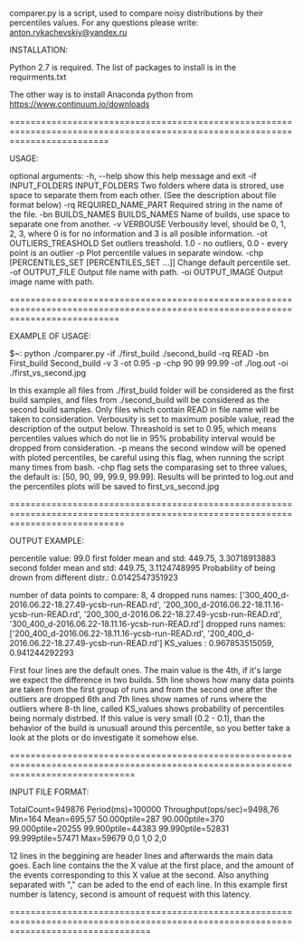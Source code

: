 comparer.py is a script, used to compare noisy distributions by their percentiles values. 
For any questions please write: anton.rykachevskiy@yandex.ru


INSTALLATION:

Python 2.7 is required.
The list of packages to install is in the requirments.txt

The other way is to install Anaconda python from https://www.continuum.io/downloads

===============================================================================================================================


USAGE:

optional arguments:
  -h, --help            show this help message and exit
  -if INPUT_FOLDERS INPUT_FOLDERS
                        Two folders where data is strored, use space to
                        separate them from each other. (See the description about file format below)
  -rq REQUIRED_NAME_PART
                        Required string in the name of the file.
  -bn BUILDS_NAMES BUILDS_NAMES
                        Name of builds, use space to separate one from
                        another.
  -v VERBOUSE           Verbousity level, should be 0, 1, 2, 3, where 0 is for
                        no information and 3 is all posible information.
  -ot OUTLIERS_TREASHOLD
                        Set outliers treashold. 1.0 - no outliers, 0.0 - every
                        point is an outlier
  -p                    Plot percentile values in separate window. 
  -chp [PERCENTILES_SET [PERCENTILES_SET ...]]
                        Change default percentile set.
  -of OUTPUT_FILE       Output file name with path.
  -oi OUTPUT_IMAGE      Output image name with path.

=================================================================================================================================

EXAMPLE OF USAGE:

$~: python ./comparer.py -if ./first_build ./second_build -rq READ -bn First_build Second_build -v 3 -ot 0.95 -p -chp 90 99 99.99 -of ./log.out -oi ./first_vs_second.jpg

In this example all files from ./first_build folder will be considered as the first build samples, and files from ./second_build will be considered as the second build samples. Only files which contain READ in file name will be taken to consideration. Verbousity is set to maximum posible value, read the description of the output below. Threashold is set to 0.95, which means percentiles values which do not lie in 95% probability interval would be dropped from consideration. -p means the second window will be opened with ploted percentiles, be careful using this flag, when running the script many times from bash. -chp flag sets the comparasing set to three values, the default is: [50, 90, 99, 99.9, 99.99]. Results will be printed to log.out and the percentiles plots will be saved to first_vs_second.jpg

==================================================================================================================================

OUTPUT EXAMPLE:

percentile value: 99.0
first folder mean and std: 449.75, 3.30718913883
second folder mean and std: 449.75, 3.1124748995
Probability of being drown from different distr.: 0.0142547351923

number of data points to compare: 8, 4
dropped runs names: ['300_400_d-2016.06.22-18.27.49-ycsb-run-READ.rd', '200_300_d-2016.06.22-18.11.16-ycsb-run-READ.rd', '200_300_d-2016.06.22-18.27.49-ycsb-run-READ.rd', '300_400_d-2016.06.22-18.11.16-ycsb-run-READ.rd']
dropped runs names: ['200_400_d-2016.06.22-18.11.16-ycsb-run-READ.rd', '200_400_d-2016.06.22-18.27.49-ycsb-run-READ.rd']
KS_values : 0.967853515059, 0.941244292293

First four lines are the default ones. The main value is the 4th, if it's large we expect the difference in two builds. 
5th line shows how many data points are taken from the first group of runs and from the second one after the outliers are dropped
6th and 7th lines show names of runs where the outliers where
8-th line, called KS_values shows probability of percentiles being normaly distrbed. If this value is very small (0.2 - 0.1), than the behavior
of the build is unusuall around this percentile, so you better take a look at the plots or do investigate it somehow else.

====================================================================================================================================

INPUT FILE FORMAT:

TotalCount=949876
Period(ms)=100000
Throughput(ops/sec)=9498,76
Min=164
Mean=695,57
50.000ptile=287
90.000ptile=370
99.000ptile=20255
99.900ptile=44383
99.990ptile=52831
99.999ptile=57471
Max=59679
0,0
1,0
2,0

12 lines in the beggining are header lines and afterwards the main data goes. Each line contains the the X value at the first place, and the amount of the events corresponding to this X value at the second. Also anything separated with "," can be aded to the end of each line. 
In this example first number is latency, second is amount of request with this latency.

=======================================================================================================================================

